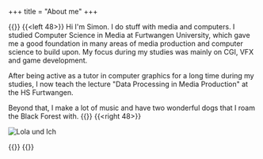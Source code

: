 +++
title = "About me"
+++


{{<twoculumn>}}
{{<left 48>}}
Hi I'm Simon. I do stuff with media and computers. I studied Computer Science in Media at Furtwangen University, which gave me a good foundation in many areas of media production and computer science to build upon. My focus during my studies was mainly on CGI, VFX and game development.

After being active as a tutor in computer graphics for a long time during my studies, I now teach the lecture "Data Processing in Media Production" at the HS Furtwangen.

Beyond that, I make a lot of music and have two wonderful dogs that I roam the Black Forest with.
{{</left>}}
{{<right 48>}}

![Lola und Ich](/img/avatar2.jpg)

{{</right>}}
{{</twoculumn>}}
